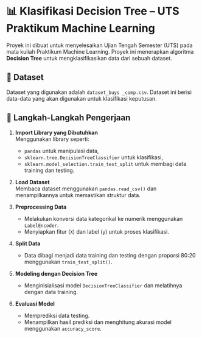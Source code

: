 # 📊 Klasifikasi Decision Tree – UTS Praktikum Machine Learning

Proyek ini dibuat untuk menyelesaikan Ujian Tengah Semester (UTS) pada mata kuliah Praktikum Machine Learning. Proyek ini menerapkan algoritma **Decision Tree** untuk mengklasifikasikan data dari sebuah dataset.

## 📁 Dataset
Dataset yang digunakan adalah `dataset_buys _comp.csv`. Dataset ini berisi data-data yang akan digunakan untuk klasifikasi keputusan.

## 📌 Langkah-Langkah Pengerjaan

1. **Import Library yang Dibutuhkan**  
   Menggunakan library seperti:
   - `pandas` untuk manipulasi data,
   - `sklearn.tree.DecisionTreeClassifier` untuk klasifikasi,
   - `sklearn.model_selection.train_test_split` untuk membagi data training dan testing.

2. **Load Dataset**  
   Membaca dataset menggunakan `pandas.read_csv()` dan menampilkannya untuk memastikan struktur data.

3. **Preprocessing Data**  
   - Melakukan konversi data kategorikal ke numerik menggunakan `LabelEncoder`.
   - Menyiapkan fitur (`X`) dan label (`y`) untuk proses klasifikasi.

4. **Split Data**  
   - Data dibagi menjadi data training dan testing dengan proporsi 80:20 menggunakan `train_test_split()`.

5. **Modeling dengan Decision Tree**  
   - Menginisialisasi model `DecisionTreeClassifier` dan melatihnya dengan data training.

6. **Evaluasi Model**  
   - Memprediksi data testing.
   - Menampilkan hasil prediksi dan menghitung akurasi model menggunakan `accuracy_score`.
